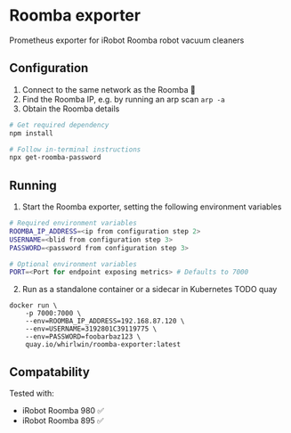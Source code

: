 # Roomba exporter

Prometheus exporter for iRobot Roomba robot vacuum cleaners

## Configuration

1. Connect to the same network as the Roomba 📶
2. Find the Roomba IP, e.g. by running an arp scan `arp -a`
3. Obtain the Roomba details
```bash
# Get required dependency
npm install

# Follow in-terminal instructions
npx get-roomba-password
```

## Running

1. Start the Roomba exporter, setting the following environment variables
````bash
# Required environment variables
ROOMBA_IP_ADDRESS=<ip from configuration step 2>
USERNAME=<blid from configuration step 3>
PASSWORD=<password from configuration step 3>

# Optional environment variables
PORT=<Port for endpoint exposing metrics> # Defaults to 7000
````

2. Run as a standalone container or a sidecar in Kubernetes
TODO quay
```
docker run \
    -p 7000:7000 \
    --env=ROOMBA_IP_ADDRESS=192.168.87.120 \
    --env=USERNAME=3192801C39119775 \
    --env=PASSWORD=foobarbaz123 \
    quay.io/whirlwin/roomba-exporter:latest
```

## Compatability

Tested with:
- iRobot Roomba 980 ✅
- iRobot Roomba 895 ✅
